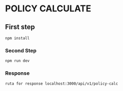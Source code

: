 # POLICY CALCULATE

## First step
```
npm install
```

### Second Step
```
npm run dev
```

### Response
```
ruta for response localhost:3000/api/v1/policy-calc
```